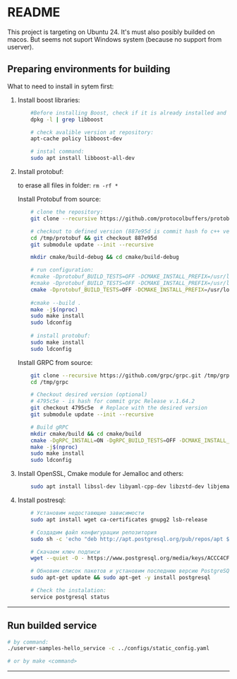 # README

This project is targeting on Ubuntu 24. It's must also posibly builded on macos. But seems not suport Windows system (because no support from userver).

## Preparing environments for building

What to need to install in sytem first:

1. Install boost libraries:

    ```sh
        #Before installing Boost, check if it is already installed and its version:
        dpkg -l | grep libboost

        # check avalible version at repository:
        apt-cache policy libboost-dev

        # instal command:
        sudo apt install libboost-all-dev
    ```

2. Install protobuf:

    to erase all files in folder: `rm -rf *`

    Install Protobuf from source:
    
    ```sh
        # clone the repository:
        git clone --recursive https://github.com/protocolbuffers/protobuf.git /tmp/protobuf

        # checkout to defined version (887e95d is commit hash fo c++ version 27.1):
        cd /tmp/protobuf && git checkout 887e95d
        git submodule update --init --recursive

        mkdir cmake/build-debug && cd cmake/build-debug

        # run configuration:
        #cmake -Dprotobuf_BUILD_TESTS=OFF -DCMAKE_INSTALL_PREFIX=/usr/local -DCMAKE_BUILD_TYPE=Debug ../..
        #cmake -Dprotobuf_BUILD_TESTS=OFF -DCMAKE_INSTALL_PREFIX=/usr/local -DCMAKE_BUILD_TYPE=Release ../..
        cmake -Dprotobuf_BUILD_TESTS=OFF -DCMAKE_INSTALL_PREFIX=/usr/local ../..
        
        #cmake --build . 
        make -j$(nproc)
        sudo make install
        sudo ldconfig
        
        # install protobuf:
        sudo make install
        sudo ldconfig

    ```

    Install GRPC from source:

    ```sh
        git clone --recursive https://github.com/grpc/grpc.git /tmp/grpc
        cd /tmp/grpc

        # Checkout desired version (optional)
        # 4795c5e - is hash for commit grpc Release v.1.64.2
        git checkout 4795c5e  # Replace with the desired version
        git submodule update --init --recursive

        # Build gRPC
        mkdir cmake/build && cd cmake/build
        cmake -DgRPC_INSTALL=ON -DgRPC_BUILD_TESTS=OFF -DCMAKE_INSTALL_PREFIX=/usr/local ../..
        make -j$(nproc)
        sudo make install
        sudo ldconfig
    ```

3. Install OpenSSL, Cmake module for Jemalloc and others:

    ```sh
        sudo apt install libssl-dev libyaml-cpp-dev libzstd-dev libjemalloc-dev libnghttp2-dev libev-dev libzstd-dev #libgrpc-dev libgrpc++-dev protobuf-compiler-grpc
    ```

4. Install postresql:

    ```sh
        # Установим недоставющие зависимости
        sudo apt install wget ca-certificates gnupg2 lsb-release

        # Создадим файл конфигурации репозитория
        sudo sh -c 'echo "deb http://apt.postgresql.org/pub/repos/apt $(lsb_release -cs)-pgdg main" > /etc/apt/sources.list.d/pgdg.list'

        # Скачаем ключ подписи 
        wget --quiet -O - https://www.postgresql.org/media/keys/ACCC4CF8.asc | sudo apt-key add -

        # Обновим список пакетов и установим последнюю версию PostgreSQL
        sudo apt-get update && sudo apt-get -y install postgresql

        # Check the instalation:
        service postgresql status
    ```

---

## Run builded service

```sh
# by command:
./userver-samples-hello_service -c ../configs/static_config.yaml 

# or by make <command>

```

---
